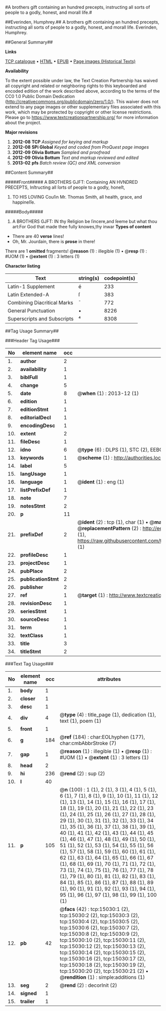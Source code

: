#A brothers gift containing an hundred precepts, instructing all sorts of people to a godly, honest, and morall life.#

##Everinden, Humphrey.##
A brothers gift containing an hundred precepts, instructing all sorts of people to a godly, honest, and morall life.
Everinden, Humphrey.

##General Summary##

**Links**

[TCP catalogue](http://www.ota.ox.ac.uk/tcp/)  • 
[HTML](http://tei.it.ox.ac.uk/tcp/Texts-HTML/free/A00/A00467.html)  • 
[EPUB](http://tei.it.ox.ac.uk/tcp/Texts-EPUB/free/A00/A00467.epub) • 
[Page images (Historical Texts)](https://historicaltexts.jisc.ac.uk/eebo-99849858e)

**Availability**

To the extent possible under law, the Text Creation Partnership has waived all copyright and related or neighboring rights to this keyboarded and encoded edition of the work described above, according to the terms of the CC0 1.0 Public Domain Dedication (http://creativecommons.org/publicdomain/zero/1.0/). This waiver does not extend to any page images or other supplementary files associated with this work, which may be protected by copyright or other license restrictions. Please go to https://www.textcreationpartnership.org/ for more information about the project.

**Major revisions**

1. __2012-08__ __TCP__ *Assigned for keying and markup*
1. __2012-08__ __SPi Global__ *Keyed and coded from ProQuest page images*
1. __2012-09__ __Olivia Bottum__ *Sampled and proofread*
1. __2012-09__ __Olivia Bottum__ *Text and markup reviewed and edited*
1. __2013-02__ __pfs__ *Batch review (QC) and XML conversion*

##Content Summary##

#####Front#####
A BROTHERS GJFT: Containing AN HVNDRED PRECEPTS, Inſtructing all ſorts of people to a godly, honeſt,
1. TO HIS LOVING Couſin Mr. Thomas Smith, all health, grace, and happineſſe.

#####Body#####

1. A BROTHERS GJFT:
IN thy Religion be ſincere,and ſeeme but what thou art:For God that made thee fully knowes,thy inwar
**Types of content**

  * There are 40 **verse** lines!
  * Oh, Mr. Jourdain, there is **prose** in there!

There are 1 **omitted** fragments! 
 @__reason__ (1) : illegible (1)  •  @__resp__ (1) : #UOM (1)  •  @__extent__ (1) : 3 letters (1)

**Character listing**


|Text|string(s)|codepoint(s)|
|---|---|---|
|Latin-1 Supplement|é|233|
|Latin Extended-A|ſ|383|
|Combining             Diacritical Marks|̄|772|
|General Punctuation|•|8226|
|Superscripts             and Subscripts|⁴|8308|

##Tag Usage Summary##

###Header Tag Usage###

|No|element name|occ|attributes|
|---|---|---|---|
|1.|__author__|2||
|2.|__availability__|1||
|3.|__biblFull__|1||
|4.|__change__|5||
|5.|__date__|8| @__when__ (1) : 2013-12 (1)|
|6.|__edition__|1||
|7.|__editionStmt__|1||
|8.|__editorialDecl__|1||
|9.|__encodingDesc__|1||
|10.|__extent__|2||
|11.|__fileDesc__|1||
|12.|__idno__|6| @__type__ (6) : DLPS (1), STC (2), EEBO-CITATION (1), PROQUEST (1), VID (1)|
|13.|__keywords__|1| @__scheme__ (1) : http://authorities.loc.gov/ (1)|
|14.|__label__|5||
|15.|__langUsage__|1||
|16.|__language__|1| @__ident__ (1) : eng (1)|
|17.|__listPrefixDef__|1||
|18.|__note__|7||
|19.|__notesStmt__|2||
|20.|__p__|11||
|21.|__prefixDef__|2| @__ident__ (2) : tcp (1), char (1)  •  @__matchPattern__ (2) : ([0-9\-]+):([0-9IVX]+) (1), (.+) (1)  •  @__replacementPattern__ (2) : http://eebo.chadwyck.com/downloadtiff?vid=$1&page=$2 (1), https://raw.githubusercontent.com/textcreationpartnership/Texts/master/tcpchars.xml#$1 (1)|
|22.|__profileDesc__|1||
|23.|__projectDesc__|1||
|24.|__pubPlace__|2||
|25.|__publicationStmt__|2||
|26.|__publisher__|2||
|27.|__ref__|1| @__target__ (1) : http://www.textcreationpartnership.org/docs/. (1)|
|28.|__revisionDesc__|1||
|29.|__seriesStmt__|1||
|30.|__sourceDesc__|1||
|31.|__term__|1||
|32.|__textClass__|1||
|33.|__title__|3||
|34.|__titleStmt__|2||


###Text Tag Usage###

|No|element name|occ|attributes|
|---|---|---|---|
|1.|__body__|1||
|2.|__closer__|1||
|3.|__desc__|1||
|4.|__div__|4| @__type__ (4) : title_page (1), dedication (1), text (1), poem (1)|
|5.|__front__|1||
|6.|__g__|184| @__ref__ (184) : char:EOLhyphen (177), char:cmbAbbrStroke (7)|
|7.|__gap__|1| @__reason__ (1) : illegible (1)  •  @__resp__ (1) : #UOM (1)  •  @__extent__ (1) : 3 letters (1)|
|8.|__head__|2||
|9.|__hi__|236| @__rend__ (2) : sup (2)|
|10.|__l__|40||
|11.|__p__|105| @__n__ (100) : 1 (1), 2 (1), 3 (1), 4 (1), 5 (1), 6 (1), 7 (1), 8 (1), 9 (1), 10 (1), 11 (1), 12 (1), 13 (1), 14 (1), 15 (1), 16 (1), 17 (1), 18 (1), 19 (1), 20 (1), 21 (1), 22 (1), 23 (1), 24 (1), 25 (1), 26 (1), 27 (1), 28 (1), 29 (1), 30 (1), 31 (1), 32 (1), 33 (1), 34 (1), 35 (1), 36 (1), 37 (1), 38 (1), 39 (1), 40 (1), 41 (1), 42 (1), 43 (1), 44 (1), 45 (1), 46 (1), 47 (1), 48 (1), 49 (1), 50 (1), 51 (1), 52 (1), 53 (1), 54 (1), 55 (1), 56 (1), 57 (1), 58 (1), 59 (1), 60 (1), 61 (1), 62 (1), 63 (1), 64 (1), 65 (1), 66 (1), 67 (1), 68 (1), 69 (1), 70 (1), 71 (1), 72 (1), 73 (1), 74 (1), 75 (1), 76 (1), 77 (1), 78 (1), 79 (1), 80 (1), 81 (1), 82 (1), 83 (1), 84 (1), 85 (1), 86 (1), 87 (1), 88 (1), 89 (1), 90 (1), 91 (1), 92 (1), 93 (1), 94 (1), 95 (1), 96 (1), 97 (1), 98 (1), 99 (1), 100 (1)|
|12.|__pb__|42| @__facs__ (42) : tcp:15030:1 (2), tcp:15030:2 (2), tcp:15030:3 (2), tcp:15030:4 (2), tcp:15030:5 (2), tcp:15030:6 (2), tcp:15030:7 (2), tcp:15030:8 (2), tcp:15030:9 (2), tcp:15030:10 (2), tcp:15030:11 (2), tcp:15030:12 (2), tcp:15030:13 (2), tcp:15030:14 (2), tcp:15030:15 (2), tcp:15030:16 (2), tcp:15030:17 (2), tcp:15030:18 (2), tcp:15030:19 (2), tcp:15030:20 (2), tcp:15030:21 (2)  •  @__rendition__ (1) : simple:additions (1)|
|13.|__seg__|2| @__rend__ (2) : decorInit (2)|
|14.|__signed__|1||
|15.|__trailer__|1||
